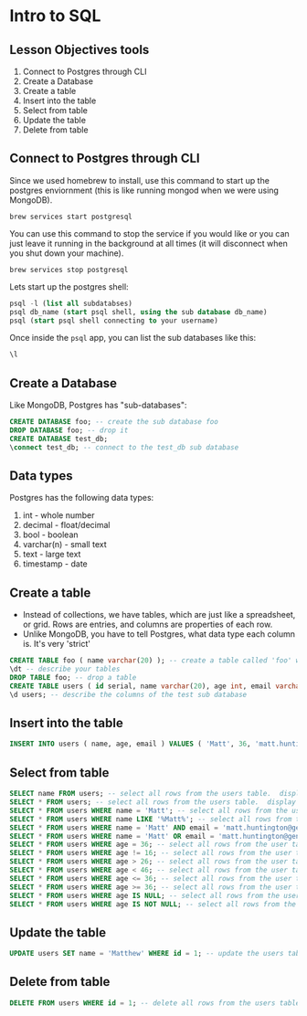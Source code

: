 # Intro to SQL

## Lesson Objectives tools

1. Connect to Postgres through CLI
1. Create a Database
1. Create a table
1. Insert into the table
1. Select from table
1. Update the table
1. Delete from table

## Connect to Postgres through CLI

Since we used homebrew to install, use this command to start up the postgres enviornment (this is like running mongod when we were using MongoDB).

```
brew services start postgresql
```

You can use this command to stop the service if you would like or you can just leave it running in the background at all times (it will disconnect when you shut down your machine).

```
brew services stop postgresql
```

Lets start up the postgres shell:

```sql
psql -l (list all subdatabses) 
psql db_name (start psql shell, using the sub database db_name)
psql (start psql shell connecting to your username)
```

Once inside the `psql` app, you can list the sub databases like this:

```sql
\l
```

## Create a Database

Like MongoDB, Postgres has "sub-databases":

```SQL
CREATE DATABASE foo; -- create the sub database foo
DROP DATABASE foo; -- drop it
CREATE DATABASE test_db;
\connect test_db; -- connect to the test_db sub database
```

## Data types

Postgres has the following data types:

1. int - whole number
1. decimal - float/decimal
1. bool - boolean
1. varchar(n) - small text
1. text - large text
1. timestamp - date

## Create a table

- Instead of collections, we have tables, which are just like a spreadsheet, or grid.  Rows are entries, and columns are properties of each row.
- Unlike MongoDB, you have to tell Postgres, what data type each column is.  It's very 'strict'

```sql
CREATE TABLE foo ( name varchar(20) ); -- create a table called 'foo' with one column called 'name' which is a small text column
\dt -- describe your tables
DROP TABLE foo; -- drop a table
CREATE TABLE users ( id serial, name varchar(20), age int, email varchar(32) ); -- 'test' table has an id column, which is just a number, and a name column
\d users; -- describe the columns of the test sub database
```

## Insert into the table

```sql
INSERT INTO users ( name, age, email ) VALUES ( 'Matt', 36, 'matt.huntington@generalassemb.ly'); -- create a row
```

## Select from table

```sql
SELECT name FROM users; -- select all rows from the users table.  display only the name column
SELECT * FROM users; -- select all rows from the users table.  display only the all columns
SELECT * FROM users WHERE name = 'Matt'; -- select all rows from the user table where the name column is set to 'Matt'
SELECT * FROM users WHERE name LIKE '%Matt%'; -- select all rows from the user table where the name column contains 'Matt'
SELECT * FROM users WHERE name = 'Matt' AND email = 'matt.huntington@generalassemb.ly'; -- select all rows from the user table where the name column is set to 'Matt' AND the email column is set to matt.huntington@generalassemb.ly
SELECT * FROM users WHERE name = 'Matt' OR email = 'matt.huntington@generalassemb.ly'; -- select all rows from the user table where either the name column is set to 'Matt' OR the email column is set to matt.huntington@generalassemb.ly
SELECT * FROM users WHERE age = 36; -- select all rows from the user table where the age column is set to 36
SELECT * FROM users WHERE age != 16; -- select all rows from the user table where the age column is not set to 16
SELECT * FROM users WHERE age > 26; -- select all rows from the user table where the age column is greater than 26
SELECT * FROM users WHERE age < 46; -- select all rows from the user table where the age column is less than 26
SELECT * FROM users WHERE age <= 36; -- select all rows from the user table where the age column is less than or equal to 36
SELECT * FROM users WHERE age >= 36; -- select all rows from the user table where the age column is greater than or equal to 36
SELECT * FROM users WHERE age IS NULL; -- select all rows from the user table where the age column has no value
SELECT * FROM users WHERE age IS NOT NULL; -- select all rows from the user table where the age column has any value
```

## Update the table

```sql
UPDATE users SET name = 'Matthew' WHERE id = 1; -- update the users table.  Set the name column to 'Matthew' for every row that has the id column set to 1
```

## Delete from table

```sql
DELETE FROM users WHERE id = 1; -- delete all rows from the users table that have the id column set to 1
```
